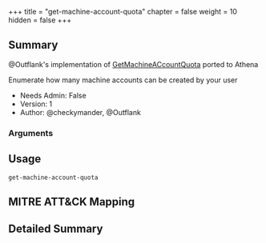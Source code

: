 +++
title = "get-machine-account-quota"
chapter = false
weight = 10
hidden = false
+++

## Summary
@Outflank's implementation of [GetMachineACcountQuota](https://github.com/outflanknl/C2-Tool-Collection/) ported to Athena

Enumerate how many machine accounts can be created by your user

- Needs Admin: False  
- Version: 1  
- Author: @checkymander, @Outflank  

### Arguments

## Usage

```
get-machine-account-quota
```

## MITRE ATT&CK Mapping

## Detailed Summary
